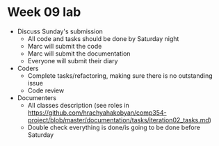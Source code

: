 # Week 09 lab
* Discuss Sunday's submission
  * All code and tasks should be done by Saturday night
  * Marc will submit the code
  * Marc will submit the documentation
  * Everyone will submit their diary
* Coders
  * Complete tasks/refactoring, making sure there is no outstanding issue
  * Code review
* Documenters
  * All classes description (see roles in https://github.com/hrachyahakobyan/comp354-project/blob/master/documentation/tasks/iteration02_tasks.md)
  * Double check everything is done/is going to be done before Saturday
